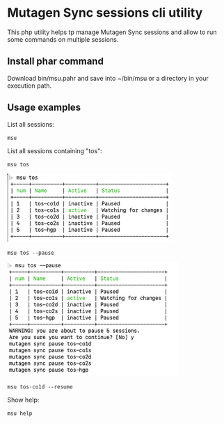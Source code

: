 # Mutagen Sync sessions cli utility

This php utility helps tp manage Mutagen Sync sessions and allow to run some commands on multiple sessions.

## Install phar command

Download bin/msu.pahr and save into ~/bin/msu or a directory in your execution path.

## Usage examples

List all sessions:

```shell
msu  
```

List all sessions containing "tos":

```shell
msu tos
```
![](doc/msu-tos.png)


```shell
msu tos --pause
```

![](doc/msu-tos-pause.png)

```shell
msu tos-co1d --resume
```

Show help:

```shell
msu help
```

